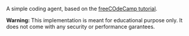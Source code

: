 A simple coding agent, based on the [freeCOdeCamp tutorial](https://www.freecodecamp.org/news/build-an-ai-coding-agent-with-python-and-gemini/). 

**Warning:** This implementation is meant for educational purpose only. It does not come with any security or performance garantees.
